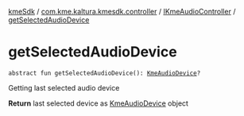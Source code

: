 [kmeSdk](../../index.md) / [com.kme.kaltura.kmesdk.controller](../index.md) / [IKmeAudioController](index.md) / [getSelectedAudioDevice](./get-selected-audio-device.md)

# getSelectedAudioDevice

`abstract fun getSelectedAudioDevice(): `[`KmeAudioDevice`](../../com.kme.kaltura.kmesdk.webrtc.audio/-kme-audio-device/index.md)`?`

Getting last selected audio device

**Return**
last selected device as [KmeAudioDevice](../../com.kme.kaltura.kmesdk.webrtc.audio/-kme-audio-device/index.md) object

